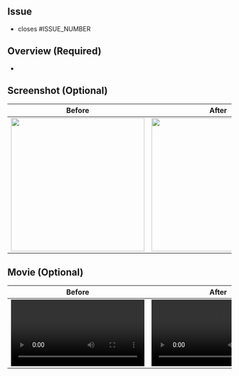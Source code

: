 ## Issue
- closes #ISSUE_NUMBER

## Overview (Required)
-


## Screenshot (Optional)
|           Before           |           After            |
|:--------------------------:|:--------------------------:|
| <img src="" width="300" /> | <img src="" width="300" /> |

## Movie (Optional)
|           Before            |            After            |
|:---------------------------:|:---------------------------:|
| <video src="" width="300" > | <video src="" width="300" > |
